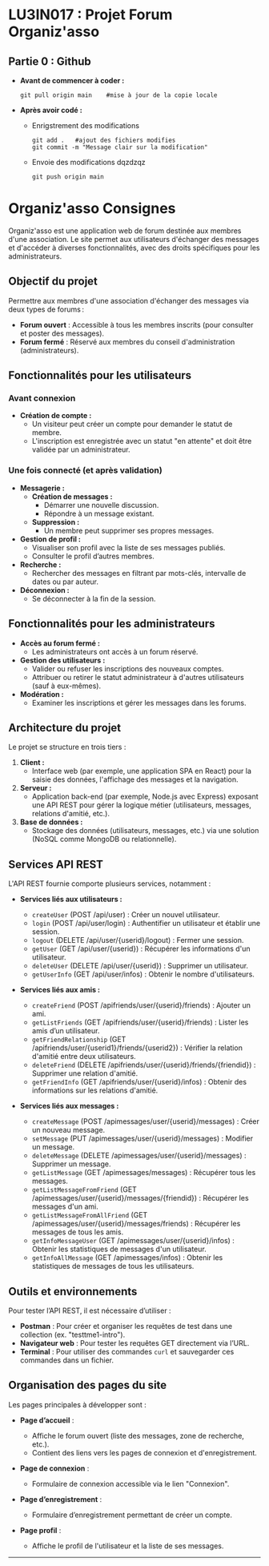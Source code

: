 # LU3IN017 : Projet Forum Organiz'asso

## Partie 0 : Github

- **Avant de commencer à coder :**
    ```
    git pull origin main    #mise à jour de la copie locale
    ```

- **Après avoir codé :**
    - Enrigstrement des modifications 
        ```
        git add .   #ajout des fichiers modifies
        git commit -m "Message clair sur la modification"
        ```
    - Envoie des modifications dqzdzqz
        ```
        git push origin main
        ```

# Organiz'asso Consignes

Organiz'asso est une application web de forum destinée aux membres d'une association. Le site permet aux utilisateurs d'échanger des messages et d'accéder à diverses fonctionnalités, avec des droits spécifiques pour les administrateurs.

## Objectif du projet

Permettre aux membres d'une association d'échanger des messages via deux types de forums :
- **Forum ouvert** : Accessible à tous les membres inscrits (pour consulter et poster des messages).
- **Forum fermé** : Réservé aux membres du conseil d'administration (administrateurs).

## Fonctionnalités pour les utilisateurs

### Avant connexion
- **Création de compte :**  
  - Un visiteur peut créer un compte pour demander le statut de membre.
  - L'inscription est enregistrée avec un statut "en attente" et doit être validée par un administrateur.

### Une fois connecté (et après validation)
- **Messagerie :**
  - **Création de messages :**  
    - Démarrer une nouvelle discussion.
    - Répondre à un message existant.
  - **Suppression :**  
    - Un membre peut supprimer ses propres messages.
- **Gestion de profil :**
  - Visualiser son profil avec la liste de ses messages publiés.
  - Consulter le profil d’autres membres.
- **Recherche :**
  - Rechercher des messages en filtrant par mots-clés, intervalle de dates ou par auteur.
- **Déconnexion :**
  - Se déconnecter à la fin de la session.

## Fonctionnalités pour les administrateurs

- **Accès au forum fermé :**  
  - Les administrateurs ont accès à un forum réservé.
- **Gestion des utilisateurs :**
  - Valider ou refuser les inscriptions des nouveaux comptes.
  - Attribuer ou retirer le statut administrateur à d'autres utilisateurs (sauf à eux-mêmes).
- **Modération :**
  - Examiner les inscriptions et gérer les messages dans les forums.

## Architecture du projet

Le projet se structure en trois tiers :

1. **Client :**
   - Interface web (par exemple, une application SPA en React) pour la saisie des données, l'affichage des messages et la navigation.
2. **Serveur :**
   - Application back-end (par exemple, Node.js avec Express) exposant une API REST pour gérer la logique métier (utilisateurs, messages, relations d'amitié, etc.).
3. **Base de données :**
   - Stockage des données (utilisateurs, messages, etc.) via une solution (NoSQL comme MongoDB ou relationnelle).

## Services API REST

L'API REST fournie comporte plusieurs services, notamment :

- **Services liés aux utilisateurs :**
  - `createUser` (POST /api/user) : Créer un nouvel utilisateur.
  - `login` (POST /api/user/login) : Authentifier un utilisateur et établir une session.
  - `logout` (DELETE /api/user/{userid}/logout) : Fermer une session.
  - `getUser` (GET /api/user/{userid}) : Récupérer les informations d'un utilisateur.
  - `deleteUser` (DELETE /api/user/{userid}) : Supprimer un utilisateur.
  - `getUserInfo` (GET /api/user/infos) : Obtenir le nombre d'utilisateurs.

- **Services liés aux amis :**
  - `createFriend` (POST /apifriends/user/{userid}/friends) : Ajouter un ami.
  - `getListFriends` (GET /apifriends/user/{userid}/friends) : Lister les amis d’un utilisateur.
  - `getFriendRelationship` (GET /apifriends/user/{userid1}/friends/{userid2}) : Vérifier la relation d'amitié entre deux utilisateurs.
  - `deleteFriend` (DELETE /apifriends/user/{userid}/friends/{friendid}) : Supprimer une relation d'amitié.
  - `getFriendInfo` (GET /apifriends/user/{userid}/infos) : Obtenir des informations sur les relations d'amitié.

- **Services liés aux messages :**
  - `createMessage` (POST /apimessages/user/{userid}/messages) : Créer un nouveau message.
  - `setMessage` (PUT /apimessages/user/{userid}/messages) : Modifier un message.
  - `deleteMessage` (DELETE /apimessages/user/{userid}/messages) : Supprimer un message.
  - `getListMessage` (GET /apimessages/messages) : Récupérer tous les messages.
  - `getListMessageFromFriend` (GET /apimessages/user/{userid}/messages/{friendid}) : Récupérer les messages d'un ami.
  - `getListMessageFromAllFriend` (GET /apimessages/user/{userid}/messages/friends) : Récupérer les messages de tous les amis.
  - `getInfoMessageUser` (GET /apimessages/user/{userid}/infos) : Obtenir les statistiques de messages d'un utilisateur.
  - `getInfoAllMessage` (GET /apimessages/infos) : Obtenir les statistiques de messages de tous les utilisateurs.

## Outils et environnements

Pour tester l’API REST, il est nécessaire d’utiliser :

- **Postman** : Pour créer et organiser les requêtes de test dans une collection (ex. "testtme1-intro").
- **Navigateur web** : Pour tester les requêtes GET directement via l’URL.
- **Terminal** : Pour utiliser des commandes `curl` et sauvegarder ces commandes dans un fichier.

## Organisation des pages du site

Les pages principales à développer sont :

- **Page d’accueil** :  
  - Affiche le forum ouvert (liste des messages, zone de recherche, etc.).
  - Contient des liens vers les pages de connexion et d'enregistrement.

- **Page de connexion** :  
  - Formulaire de connexion accessible via le lien "Connexion".

- **Page d’enregistrement** :  
  - Formulaire d’enregistrement permettant de créer un compte.

- **Page profil** :  
  - Affiche le profil de l'utilisateur et la liste de ses messages.

---